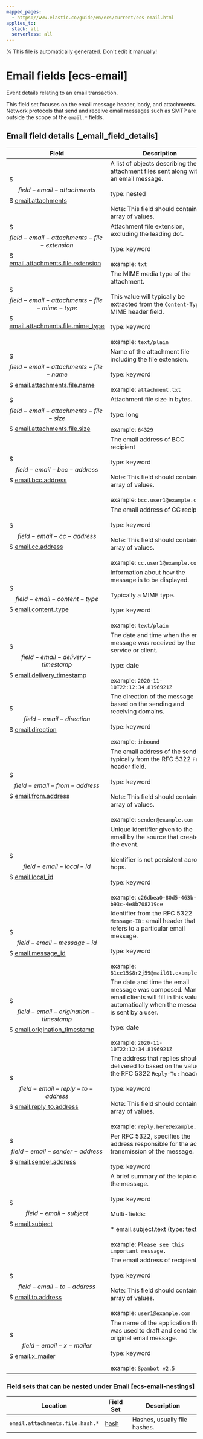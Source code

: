 ```yaml
---
mapped_pages:
  - https://www.elastic.co/guide/en/ecs/current/ecs-email.html
applies_to:
  stack: all
  serverless: all
---
```

% This file is automatically generated. Don't edit it manually!

# Email fields [ecs-email]

Event details relating to an email transaction.

This field set focuses on the email message header, body, and attachments. Network protocols that send and receive email messages such as SMTP are outside the scope of the `email.*` fields.

## Email field details [_email_field_details]

| Field | Description | Level |
| --- | --- | --- |
| $$$field-email-attachments$$$ [email.attachments](#field-email-attachments) | A list of objects describing the attachment files sent along with an email message.<br><br>type: nested<br><br>Note: This field should contain an array of values. | extended |
| $$$field-email-attachments-file-extension$$$ [email.attachments.file.extension](#field-email-attachments-file-extension) | Attachment file extension, excluding the leading dot.<br><br>type: keyword<br><br>example: `txt` | extended |
| $$$field-email-attachments-file-mime-type$$$ [email.attachments.file.mime_type](#field-email-attachments-file-mime-type) | The MIME media type of the attachment.<br><br>This value will typically be extracted from the `Content-Type` MIME header field.<br><br>type: keyword<br><br>example: `text/plain` | extended |
| $$$field-email-attachments-file-name$$$ [email.attachments.file.name](#field-email-attachments-file-name) | Name of the attachment file including the file extension.<br><br>type: keyword<br><br>example: `attachment.txt` | extended |
| $$$field-email-attachments-file-size$$$ [email.attachments.file.size](#field-email-attachments-file-size) | Attachment file size in bytes.<br><br>type: long<br><br>example: `64329` | extended |
| $$$field-email-bcc-address$$$ [email.bcc.address](#field-email-bcc-address) | The email address of BCC recipient<br><br>type: keyword<br><br>Note: This field should contain an array of values.<br><br>example: `bcc.user1@example.com` | extended |
| $$$field-email-cc-address$$$ [email.cc.address](#field-email-cc-address) | The email address of CC recipient<br><br>type: keyword<br><br>Note: This field should contain an array of values.<br><br>example: `cc.user1@example.com` | extended |
| $$$field-email-content-type$$$ [email.content_type](#field-email-content-type) | Information about how the message is to be displayed.<br><br>Typically a MIME type.<br><br>type: keyword<br><br>example: `text/plain` | extended |
| $$$field-email-delivery-timestamp$$$ [email.delivery_timestamp](#field-email-delivery-timestamp) | The date and time when the email message was received by the service or client.<br><br>type: date<br><br>example: `2020-11-10T22:12:34.8196921Z` | extended |
| $$$field-email-direction$$$ [email.direction](#field-email-direction) | The direction of the message based on the sending and receiving domains.<br><br>type: keyword<br><br>example: `inbound` | extended |
| $$$field-email-from-address$$$ [email.from.address](#field-email-from-address) | The email address of the sender, typically from the RFC 5322 `From:` header field.<br><br>type: keyword<br><br>Note: This field should contain an array of values.<br><br>example: `sender@example.com` | extended |
| $$$field-email-local-id$$$ [email.local_id](#field-email-local-id) | Unique identifier given to the email by the source that created the event.<br><br>Identifier is not persistent across hops.<br><br>type: keyword<br><br>example: `c26dbea0-80d5-463b-b93c-4e8b708219ce` | extended |
| $$$field-email-message-id$$$ [email.message_id](#field-email-message-id) | Identifier from the RFC 5322 `Message-ID:` email header that refers to a particular email message.<br><br>type: keyword<br><br>example: `81ce15$8r2j59@mail01.example.com` | extended |
| $$$field-email-origination-timestamp$$$ [email.origination_timestamp](#field-email-origination-timestamp) | The date and time the email message was composed. Many email clients will fill in this value automatically when the message is sent by a user.<br><br>type: date<br><br>example: `2020-11-10T22:12:34.8196921Z` | extended |
| $$$field-email-reply-to-address$$$ [email.reply_to.address](#field-email-reply-to-address) | The address that replies should be delivered to based on the value in the RFC 5322 `Reply-To:` header.<br><br>type: keyword<br><br>Note: This field should contain an array of values.<br><br>example: `reply.here@example.com` | extended |
| $$$field-email-sender-address$$$ [email.sender.address](#field-email-sender-address) | Per RFC 5322, specifies the address responsible for the actual transmission of the message.<br><br>type: keyword | extended |
| $$$field-email-subject$$$ [email.subject](#field-email-subject) | A brief summary of the topic of the message.<br><br>type: keyword<br><br>Multi-fields:<br><br>* email.subject.text (type: text)<br><br>example: `Please see this important message.` | extended |
| $$$field-email-to-address$$$ [email.to.address](#field-email-to-address) | The email address of recipient<br><br>type: keyword<br><br>Note: This field should contain an array of values.<br><br>example: `user1@example.com` | extended |
| $$$field-email-x-mailer$$$ [email.x_mailer](#field-email-x-mailer) | The name of the application that was used to draft and send the original email message.<br><br>type: keyword<br><br>example: `Spambot v2.5` | extended |


### Field sets that can be nested under Email [ecs-email-nestings]

| Location | Field Set | Description |
| --- | --- | --- |
| `email.attachments.file.hash.*` | [hash](/reference/ecs-hash.md) | Hashes, usually file hashes. |

